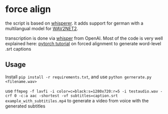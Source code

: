 # force align

the script is based on [whisperer](https://github.com/johnafish/whisperer). it adds support for german with a multilangual model for [WAV2NET2](https://pytorch.org/audio/stable/pipelines.html#torchaudio.pipelines.Wav2Vec2ASRBundle). 

transcription is done via [whisper](https://github.com/openai/whisper) from OpenAI.
Most of the code is very well explained here: [pytorch tutorial](https://pytorch.org/tutorials/intermediate/forced_alignment_with_torchaudio_tutorial.html) on forced alignment to generate word-level .srt captions

## Usage

Install ```pip install -r requirements.txt```, and use ```python gernerate.py <filename.wav>```

use ```ffmpeg -f lavfi -i color=c=black:s=1280x720:r=5 -i testaudio.wav -crf 0 -c:a aac -shortest -vf subtitles=caption.srt example_with_subtitiles.mp4``` to generate a video from voice with the generated subtitles 
